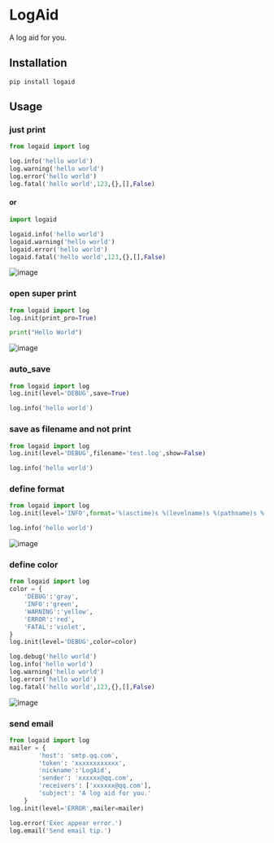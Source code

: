 # LogAid

A log aid for you.

## Installation
```console
pip install logaid
```

## Usage 
### just print
```python
from logaid import log

log.info('hello world')
log.warning('hello world')
log.error('hello world')
log.fatal('hello world',123,{},[],False)
```
#### or
```python
import logaid

logaid.info('hello world')
logaid.warning('hello world')
logaid.error('hello world')
logaid.fatal('hello world',123,{},[],False)
```
![image](static/screenshot-20240927-175011.png)
### open super print
```python
from logaid import log
log.init(print_pro=True)

print("Hello World")
```
![image](static/screenshot-20240929-103230.png)
### auto_save
```python
from logaid import log
log.init(level='DEBUG',save=True)

log.info('hello world')
```
### save as filename and not print
```python
from logaid import log
log.init(level='DEBUG',filename='test.log',show=False)

log.info('hello world')
```
### define format
```python
from logaid import log
log.init(level='INFO',format='%(asctime)s %(levelname)s %(pathname)s %(lineno)d: %(message)s')

log.info('hello world')

```
![image](static/screenshot-20240929-152333.png)
### define color
```python
from logaid import log
color = {
    'DEBUG':'gray',
    'INFO':'green',
    'WARNING':'yellow',
    'ERROR':'red',
    'FATAL':'violet',
}
log.init(level='DEBUG',color=color)

log.debug('hello world')
log.info('hello world')
log.warning('hello world')
log.error('hello world')
log.fatal('hello world',123,{},[],False)
```
![image](static/screenshot-20240929-153019.png)
### send email
```python
from logaid import log
mailer = {
        'host': 'smtp.qq.com',
        'token': 'xxxxxxxxxxxx',
        'nickname':'LogAid',
        'sender': 'xxxxxx@qq.com',
        'receivers': ['xxxxxx@qq.com'],
        'subject': 'A log aid for you.'
    }
log.init(level='ERROR',mailer=mailer)

log.error('Exec appear error.')
log.email('Send email tip.')
```